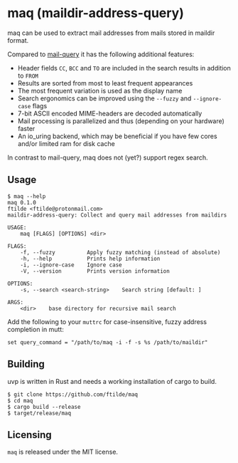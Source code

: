 # maq (maildir-address-query)

maq can be used to extract mail addresses from mails stored in maildir format.

Compared to [mail-query](https://github.com/pbrisbin/mail-query) it has the following additional features:

* Header fields `CC`, `BCC` and `TO` are included in the search results in addition to `FROM`
* Results are sorted from most to least frequent appearances
* The most frequent variation is used as the display name
* Search ergonomics can be improved using the `--fuzzy` and `--ignore-case` flags
* 7-bit ASCII encoded MIME-headers are decoded automatically
* Mail processing is parallelized and thus (depending on your hardware) faster
* An io_uring backend, which may be beneficial if you have few cores and/or limited ram for disk cache

In contrast to mail-query, maq does not (yet?) support regex search.

## Usage

```
$ maq --help
maq 0.1.0
ftilde <ftilde@protonmail.com>
maildir-address-query: Collect and query mail addresses from maildirs

USAGE:
    maq [FLAGS] [OPTIONS] <dir>

FLAGS:
    -f, --fuzzy          Apply fuzzy matching (instead of absolute)
    -h, --help           Prints help information
    -i, --ignore-case    Ignore case
    -V, --version        Prints version information

OPTIONS:
    -s, --search <search-string>    Search string [default: ]

ARGS:
    <dir>    base directory for recursive mail search
```

Add the following to your `muttrc` for case-insensitive, fuzzy address completion in mutt:

```muttrc
set query_command = "/path/to/maq -i -f -s %s /path/to/maildir"
```

## Building

uvp is written in Rust and needs a working installation of cargo to build.

```
$ git clone https://github.com/ftilde/maq
$ cd maq
$ cargo build --release
$ target/release/maq
```

## Licensing

`maq` is released under the MIT license.
